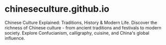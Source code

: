 # chineseculture.github.io
Chinese Culture Explained: Traditions, History &amp; Modern Life. Discover the richness of Chinese culture - from ancient traditions and festivals to modern society. Explore Confucianism, calligraphy, cuisine, and China's global influence.
